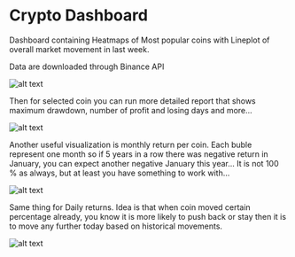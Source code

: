 # Crypto Dashboard
Dashboard containing Heatmaps of Most popular coins with Lineplot of overall market movement in last week.

Data are downloaded through Binance API

![alt text](https://user-images.githubusercontent.com/74175283/137085519-5352826a-003c-4310-b1a9-8b9f5ed87688.png)

Then for selected coin you can run more detailed report that shows maximum drawdown, number of profit and losing days and more...

![alt text](https://user-images.githubusercontent.com/74175283/139579514-7220f043-a8b8-454e-8e68-1d4661c38632.png)

Another useful visualization is monthly return per coin. Each buble represent one month so if 5 years in a row there was negative return in January, you can expect another negative January this year... It is not 100 % as always, but at least you have something to work with...

![alt text](https://user-images.githubusercontent.com/74175283/140707191-afaa7d7f-9e3c-44c1-8a6f-fb4edf8382c9.png)

Same thing for Daily returns. Idea is that when coin moved certain percentage already, you know it is more likely to push back or stay then it is to move any further today based on historical movements.

![alt text](https://user-images.githubusercontent.com/74175283/140707423-6e26d4a5-01f6-44f2-a796-f951fd2abcdf.png)
